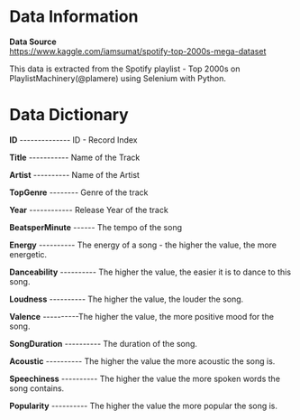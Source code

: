 # Data Information

**Data Source**\
https://www.kaggle.com/iamsumat/spotify-top-2000s-mega-dataset

This data is extracted from the Spotify playlist -
Top 2000s on PlaylistMachinery(@plamere) using Selenium with Python.

# Data Dictionary

**ID** -------------- ID - Record Index

**Title** ----------- Name of the Track

**Artist** ---------- Name of the Artist

**TopGenre** -------- Genre of the track

**Year** ------------ Release Year of the track

**BeatsperMinute** ------ The tempo of the song

**Energy** ---------- The energy of a song - the higher the value, the more energetic.

**Danceability** ---------- The higher the value, the easier it is to dance to this song.

**Loudness** ---------- The higher the value, the louder the song.

**Valence** ----------The higher the value, the more positive mood for the song.

**SongDuration** ---------- The duration of the song.

**Acoustic** ---------- The higher the value the more acoustic the song is.

**Speechiness** ---------- The higher the value the more spoken words the song contains.

**Popularity** ---------- The higher the value the more popular the song is.
